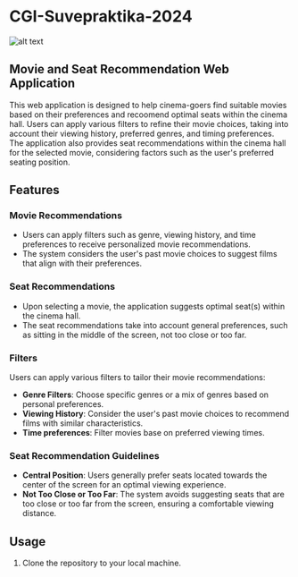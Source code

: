 # CGI-Suvepraktika-2024

![alt text](https://www.bvrla.co.uk/static/07e2b2b4-cbab-4643-bc6cfc2048faba43/org_logo_5666da568e66e32d191455783ea1a05a_4a7c7e45a350/CGIlogocolorrgb.png)

## Movie and Seat Recommendation Web Application

This web application is designed to help cinema-goers find suitable movies based on their preferences and recoomend optimal seats within the cinema hall. Users can apply various filters to refine their movie choices, taking into account their viewing history, preferred genres, and timing preferences. The application also provides seat recommendations within the cinema hall for the selected movie, considering factors such as the user's preferred seating position.
## Features

### Movie Recommendations
* Users can apply filters such as genre, viewing history, and time preferences to receive personalized movie recommendations.
* The system considers the user's past movie choices to suggest films that align with their preferences.

### Seat Recommendations
* Upon selecting a movie, the application suggests optimal seat(s) within the cinema hall.
* The seat recommendations take into account general preferences, such as sitting in the middle of the screen, not too close or too far.

### Filters

Users can apply various filters to tailor their movie recommendations:

* **Genre Filters**: Choose specific genres or a mix of genres based on personal preferences.
* **Viewing History**: Consider the user's past movie choices to recommend films with similar characteristics.
* **Time preferences**: Filter movies base on preferred viewing times.

### Seat Recommendation Guidelines

* **Central Position**: Users generally prefer seats located towards the center of the screen for an optimal viewing experience.
* **Not Too Close or Too Far**: The system avoids suggesting seats that are too close or too far from the screen, ensuring a comfortable viewing distance.

## Usage
1. Clone the repository to your local machine.

